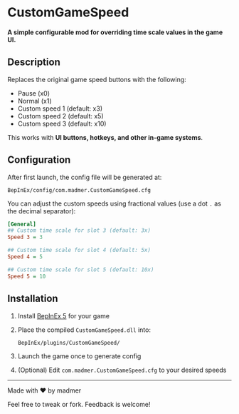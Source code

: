 # CustomGameSpeed

**A simple configurable mod for overriding time scale values in the game UI.**

## Description

Replaces the original game speed buttons with the following:

* Pause (x0)
* Normal (x1)
* Custom speed 1 (default: x3)
* Custom speed 2 (default: x5)
* Custom speed 3 (default: x10)

This works with **UI buttons, hotkeys, and other in-game systems**.

## Configuration

After first launch, the config file will be generated at:

```
BepInEx/config/com.madmer.CustomGameSpeed.cfg
```

You can adjust the custom speeds using fractional values (use a dot `.` as the decimal separator):

```ini
[General]
## Custom time scale for slot 3 (default: 3x)
Speed 3 = 3

## Custom time scale for slot 4 (default: 5x)
Speed 4 = 5

## Custom time scale for slot 5 (default: 10x)
Speed 5 = 10
```

## Installation

1. Install [BepInEx 5](https://github.com/BepInEx/BepInEx/releases) for your game
2. Place the compiled `CustomGameSpeed.dll` into:

   ```
   BepInEx/plugins/CustomGameSpeed/
   ```
3. Launch the game once to generate config
4. (Optional) Edit `com.madmer.CustomGameSpeed.cfg` to your desired speeds

---

Made with ❤ by madmer

Feel free to tweak or fork. Feedback is welcome!

